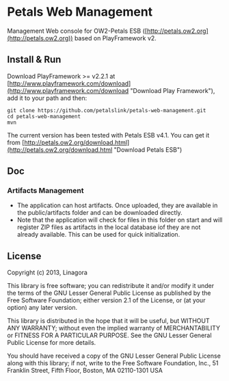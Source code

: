 # Petals Web Management

Management Web console for OW2-Petals ESB ([http://petals.ow2.org](http://petals.ow2.org)) based on PlayFramework v2.

## Install & Run

Download PlayFramework >= v2.2.1 at [http://www.playframework.com/download](http://www.playframework.com/download "Download Play Framework"), add it to your path and then:

    git clone https://github.com/petalslink/petals-web-management.git
    cd petals-web-management
    mvn

The current version has been tested with Petals ESB v4.1. You can get it from [http://petals.ow2.org/download.html](http://petals.ow2.org/download.html "Download Petals ESB")

## Doc

### Artifacts Management

- The application can host artifacts. Once uploaded, they are available in the public/artifacts folder and can be downloaded directly.
- Note that the application will check for files in this folder on start and will register ZIP files as artifacts in the local database iof they are not already available. This can be used for quick initialization.

## License

Copyright (c) 2013, Linagora
 
This library is free software; you can redistribute it and/or
modify it under the terms of the GNU Lesser General Public
License as published by the Free Software Foundation; either
version 2.1 of the License, or (at your option) any later version.

This library is distributed in the hope that it will be useful,
but WITHOUT ANY WARRANTY; without even the implied warranty of
MERCHANTABILITY or FITNESS FOR A PARTICULAR PURPOSE.  See the GNU
Lesser General Public License for more details.

You should have received a copy of the GNU Lesser General Public
License along with this library; if not, write to the Free Software
Foundation, Inc., 51 Franklin Street, Fifth Floor, Boston, MA  02110-1301  USA
